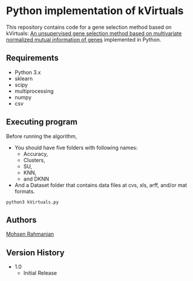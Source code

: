 # Python implementation of kVirtuals

This repository contains code for a gene selection method based on kVirtuals: [An unsupervised gene selection method based on multivariate normalized
mutual information of genes](https://linkinghub.elsevier.com/retrieve/pii/S0165011421002554) implemented in Python.

## Requirements

* Python 3.x
* sklearn
* scipy
* multiprocessing
* numpy
* csv

## Executing program

Before running the algorithm,

* You should have five folders with following names: 
  * Accuracy, 
  * Clusters, 
  * SU, 
  * KNN, 
  * and DKNN
* And a Dataset folder that contains data files at cvs, xls, arff, and/or mat formats.
```
python3 kVirtuals.py
```

## Authors

[Mohsen Rahmanian](http://mrahmanian.ir)

## Version History

* 1.0
    * Initial Release
